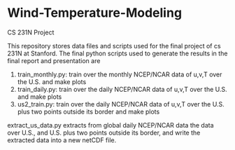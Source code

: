 # Wind-Temperature-Modeling
CS 231N Project

This repository stores data files and scripts used for the final project of cs 231N at Stanford.
The final python scripts used to generate the results in the final report and presentation
are 
1. train_monthly.py: train over the monthly NCEP/NCAR data of u,v,T over the U.S. and make plots
2. train_daily.py: train over the daily NCEP/NCAR data of u,v,T over the U.S. and make plots
3. us2_train.py: train over the daily NCEP/NCAR data of u,v,T over the U.S. plus two points outside its border and make plots

extract_us_data.py extracts from global daily NCEP/NCAR data the data over U.S., and U.S. plus two points outside its border, and write the extracted data into a new netCDF file.
